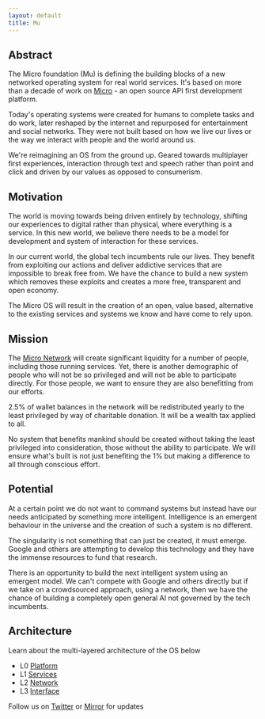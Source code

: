 ```yaml
---
layout: default
title: Mu
---
```


<div id="blurb">
<h2>Abstract</h2>
<p>The Micro foundation (Mu) is defining the building blocks of a new networked operating system for real world services.
It's based on more than a decade of work on <a href="https://micro.dev">Micro</a> - an open source API first development 
platform.
</p>

<p>Today's operating systems were created for humans to complete tasks and do work, later reshaped by the internet and 
repurposed for entertainment and social networks. They were not built based on how we live our lives or the way we 
interact with people and the world around us.
</p>

<p>We're reimagining an OS from the ground up. Geared towards multiplayer first experiences, interaction through text and 
speech rather than point and click and driven by our values as opposed to consumerism.
</p>
</div>

<div id="blurb">
<h2>Motivation</h2>
<p>
The world is moving towards being driven entirely by technology, shifting our experiences to digital rather than 
physical, where everything is a service. In this new world, we believe there needs to be a model for development and system of interaction for 
these services.
</p>
<p>
In our current world, the global tech incumbents rule our lives.
They benefit from exploiting our actions and deliver addictive services that are impossible to break free from. We have the chance to 
build a new system which removes these exploits and creates a more free, transparent and open economy.
</p>
<p>
The Micro OS will result in the creation of an open, value based, alternative to the existing services and systems 
we know and have come to rely upon.
</p>
</div>

<div id="blurb">
<h2>Mission</h2>

<p>
The <a href="/network">Micro Network</a> will create significant liquidity for a number of people, including
those running services. Yet, there is another demographic of people who will not be so privileged and will not be
able to participate directly. For those people, we want to ensure they are also benefitting from our efforts.
</p>

<p>
2.5% of wallet balances in the network will be redistributed yearly to the least privileged by way of charitable donation. 
It will be a wealth tax applied to all.
</p>

<p>
No system that benefits mankind should be created without taking the least privileged into consideration, those without
the ability to participate. We will ensure what's built is not just benefiting the 1% but making a difference to all
through conscious effort.
</p>
</div>

<div id="blurb">
<h2>Potential</h2>
<p>
At a certain point we do not want to command systems but instead have our needs anticipated by something more intelligent.
Intelligence is an emergent behaviour in the universe and the creation of such a system is no different.
</p>
<p>
The singularity is not something that can just be created, it must emerge. Google and others are attempting to develop 
this technology and they have the immense resources to fund that research.
</p>
<p>
There is an opportunity to build the next intelligent system using an emergent model. We can't compete with Google and others directly
but if we take on a crowdsourced approach, using a network, then we have the chance of building a completely open general AI not 
governed by the tech incumbents.
</p>
</div>

## Architecture

Learn about the multi-layered architecture of the OS below

<ul id="projects">
<li>L0 <a href="/platform">Platform</a></li>
<li>L1 <a href="/services">Services</a></li>
<li>L2 <a href="/network">Network</a></li>
<li>L3 <a href="/interface">Interface</a></li>
</ul>

<footer>
Follow us on <a href="https://twitter.com/mudotxyz">Twitter</a>
  or <a href="https://mirror.xyz/0x95A522981D68213E6F2190e187d42f9e53EE0873">Mirror</a> for updates
</footer>
